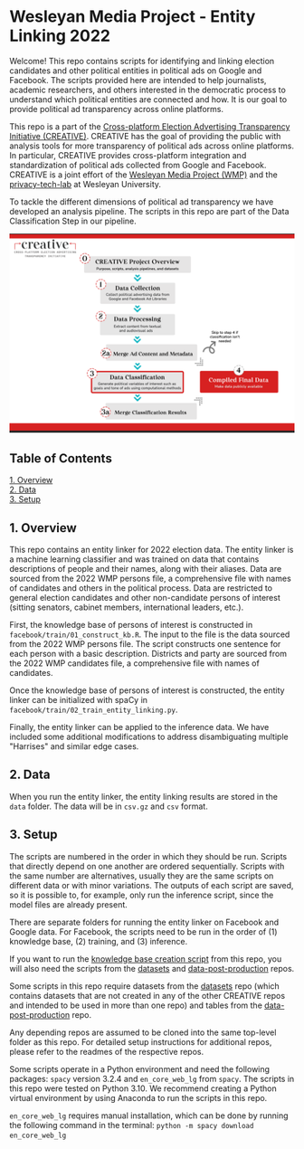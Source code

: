 # Wesleyan Media Project - Entity Linking 2022

Welcome! This repo contains scripts for identifying and linking election candidates and other political entities in political ads on Google and Facebook. The scripts provided here are intended to help journalists, academic researchers, and others interested in the democratic process to understand which political entities are connected and how. It is our goal to provide political ad transparency across online platforms.

This repo is a part of the [Cross-platform Election Advertising Transparency Initiative (CREATIVE)](https://www.creativewmp.com/). CREATIVE has the goal of providing the public with analysis tools for more transparency of political ads across online platforms. In particular, CREATIVE provides cross-platform integration and standardization of political ads collected from Google and Facebook. CREATIVE is a joint effort of the [Wesleyan Media Project (WMP)](https://mediaproject.wesleyan.edu/) and the [privacy-tech-lab](https://privacytechlab.org/) at Wesleyan University.

To tackle the different dimensions of political ad transparency we have developed an analysis pipeline. The scripts in this repo are part of the Data Classification Step in our pipeline.

![A picture of the repo pipeline with this repo highlighted](Creative_Pipelines.png)

## Table of Contents

[1. Overview](#1-overview)  
[2. Data](#2-data)  
[3. Setup](#3-setup)

## 1. Overview

This repo contains an entity linker for 2022 election data. The entity linker is a machine learning classifier and was trained on data that contains descriptions of people and their names, along with their aliases. Data are sourced from the 2022 WMP persons file, a comprehensive file with names of candidates and others in the political process. Data are restricted to general election candidates and other non-candidate persons of interest (sitting senators, cabinet members, international leaders, etc.).

First, the knowledge base of persons of interest is constructed in `facebook/train/01_construct_kb.R`. The input to the file is the data sourced from the 2022 WMP persons file. The script constructs one sentence for each person with a basic description. Districts and party are sourced from the 2022 WMP candidates file, a comprehensive file with names of candidates.

Once the knowledge base of persons of interest is constructed, the entity linker can be initialized with spaCy in `facebook/train/02_train_entity_linking.py`.

Finally, the entity linker can be applied to the inference data. We have included some additional modifications to address disambiguating multiple "Harrises" and similar edge cases.

## 2. Data

When you run the entity linker, the entity linking results are stored in the `data` folder. The data will be in `csv.gz` and `csv` format.

## 3. Setup

The scripts are numbered in the order in which they should be run. Scripts that directly depend on one another are ordered sequentially. Scripts with the same number are alternatives, usually they are the same scripts on different data or with minor variations. The outputs of each script are saved, so it is possible to, for example, only run the inference script, since the model files are already present.

There are separate folders for running the entity linker on Facebook and Google data. For Facebook, the scripts need to be run in the order of (1) knowledge base, (2) training, and (3) inference.

If you want to run the [knowledge base creation script](https://github.com/Wesleyan-Media-Project/entity_linking_2022/tree/main/facebook/knowledge_base) from this repo, you will also need the scripts from the [datasets](https://github.com/Wesleyan-Media-Project/datasets) and [data-post-production](https://github.com/Wesleyan-Media-Project/data-post-production) repos.

Some scripts in this repo require datasets from the [datasets](https://github.com/Wesleyan-Media-Project/datasets) repo (which contains datasets that are not created in any of the other CREATIVE repos and intended to be used in more than one repo) and tables from the [data-post-production](https://github.com/Wesleyan-Media-Project/data-post-production) repo.

Any depending repos are assumed to be cloned into the same top-level folder as this repo. For detailed setup instructions for additional repos, please refer to the readmes of the respective repos.

Some scripts operate in a Python environment and need the following packages: `spacy` version 3.2.4 and `en_core_web_lg` from `spacy`. The scripts in this repo were tested on Python 3.10. We recommend creating a Python virtual environment by using Anaconda to run the scripts in this repo.

`en_core_web_lg` requires manual installation, which can be done by running the following command in the terminal:
`python -m spacy download en_core_web_lg`
